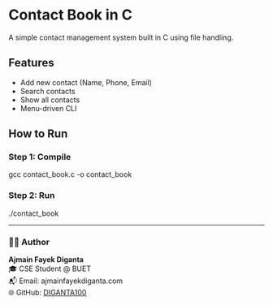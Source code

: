 # Contact Book in C

A simple contact management system built in C using file handling.

## Features

- Add new contact (Name, Phone, Email)
- Search contacts
- Show all contacts
- Menu-driven CLI

## How to Run

### Step 1: Compile 

gcc contact_book.c -o contact_book


### Step 2: Run

./contact_book

---

### 👨‍💻 Author
**Ajmain Fayek Diganta**  
🎓 CSE Student @ BUET  
📬 Email: ajmainfayekdiganta.com  
🌐 GitHub: [DIGANTA100](https://github.com/DIGANTA100)


